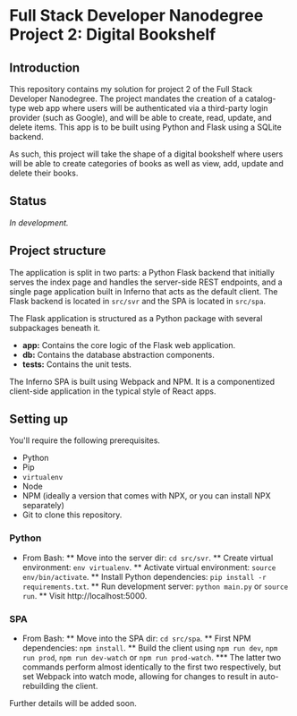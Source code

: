 # Full Stack Developer Nanodegree Project 2: Digital Bookshelf

## Introduction

This repository contains my solution for project 2 of the Full Stack Developer Nanodegree. The project mandates the creation of a catalog-type web app where users will be authenticated via a third-party login provider (such as Google), and will be able to create, read, update, and delete items. This app is to be built using Python and Flask using a SQLite backend.

As such, this project will take the shape of a digital bookshelf where users will be able to create categories of books as well as view, add, update and delete their books.

## Status

_In development._

## Project structure

The application is split in two parts: a Python Flask backend that initially serves the index page and handles the server-side REST endpoints, and a single page application built in Inferno that acts as the default client. The Flask backend is located in `src/svr` and the SPA is located in `src/spa`.

The Flask application is structured as a Python package with several subpackages beneath it.

* **app:** Contains the core logic of the Flask web application.
* **db:** Contains the database abstraction components.
* **tests:** Contains the unit tests.

The Inferno SPA is built using Webpack and NPM. It is a componentized client-side application in the typical style of React apps.

## Setting up

You'll require the following prerequisites.

* Python
* Pip
* `virtualenv`
* Node
* NPM (ideally a version that comes with NPX, or you can install NPX separately)
* Git to clone this repository.

### Python

* From Bash:
	** Move into the server dir: `cd src/svr`.
	** Create virtual environment: `env virtualenv`.
	** Activate virtual environment: `source env/bin/activate`.
	** Install Python dependencies: `pip install -r requirements.txt`.
	** Run development server: `python main.py` or `source run`.
	** Visit http://localhost:5000.
### SPA

* From Bash:
	** Move into the SPA dir: `cd src/spa`.
	** First NPM dependencies: `npm install`.
	** Build the client using `npm run dev`, `npm run prod`, `npm run dev-watch` or `npm run prod-watch`.
		*** The latter two commands perform almost identically to the first two respectively, but set Webpack into watch mode, allowing for changes to result in auto-rebuilding the client.

Further details will be added soon.
